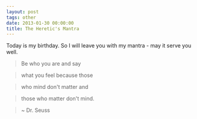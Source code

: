```yaml
---
layout: post
tags: other
date: 2013-01-30 00:00:00
title: The Heretic's Mantra
---
```

Today is my birthday. So I will leave you with my mantra - may it serve you well.

> Be who you are and say

> what you feel because those

> who mind don't matter and

> those who matter don't mind.

> ~ Dr. Seuss